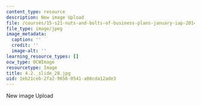 ```yaml
---
content_type: resource
description: New image Upload
file: /courses/15-s21-nuts-and-bolts-of-business-plans-january-iap-2014/1eb21ceb2fa296560541a86cda12ade3_4.2._slide_28.jpg
file_type: image/jpeg
image_metadata:
  caption: ''
  credit: ''
  image-alt: ''
learning_resource_types: []
ocw_type: OCWImage
resourcetype: Image
title: 4.2._slide_28.jpg
uid: 1eb21ceb-2fa2-9656-0541-a86cda12ade3
---
```

New image Upload
